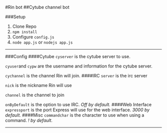 #Rin bot
##Cytube channel bot

###Setup
1. Clone Repo
2. `npm install`
3. Configure `config.js`
4. `node app.js` or `nodejs app.js`

----------

###Config
####Cytube
`cyserver` is the cytube server to use.

`cyuser`and `cypw` are the username and information for the cytube server.

`cychannel` is the channel Rin will join.
####IRC
`server` is the irc server

`nick` is the nickname Rin will use

`channel` is the channel to join

`onByDefault` is the option to use IRC. *Off by default.*
####Web Interface
`expressport` is the port Express will use for the web interface. *3000 by default.*
####Misc
`commandchar` is the character to use when using a command. *! by default.*

----------

